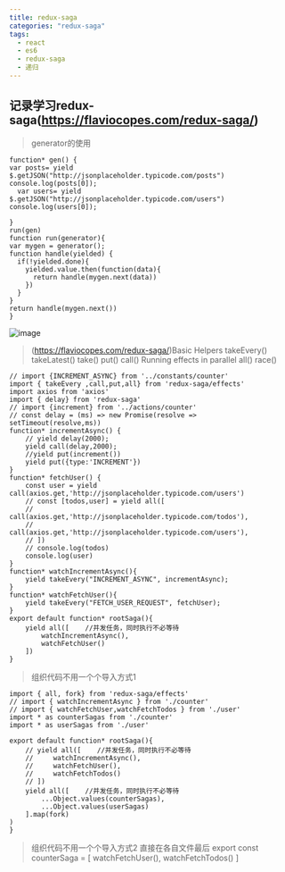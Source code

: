 ```yaml
---
title: redux-saga
categories: "redux-saga"
tags:
  - react
  - es6
  - redux-saga
  - 递归
---
```

## 记录学习redux-saga(https://flaviocopes.com/redux-saga/)
> generator的使用
```
function* gen() {
var posts= yield $.getJSON("http://jsonplaceholder.typicode.com/posts")
console.log(posts[0]);
  var users= yield $.getJSON("http://jsonplaceholder.typicode.com/users")
console.log(users[0]);

}
run(gen)
function run(generator){
var mygen = generator();
function handle(yielded) {
  if(!yielded.done){
    yielded.value.then(function(data){
      return handle(mygen.next(data))
    })
  }
}
return handle(mygen.next())
}
```
![image](/img/1541078113.jpg)

> (https://flaviocopes.com/redux-saga/)Basic Helpers
takeEvery()
takeLatest()
take()
put()
call()
Running effects in parallel
all()
race()

```
// import {INCREMENT_ASYNC} from '../constants/counter'
import { takeEvery ,call,put,all} from 'redux-saga/effects'
import axios from 'axios'
import { delay} from 'redux-saga'
// import {increment} from '../actions/counter'
// const delay = (ms) => new Promise(resolve => setTimeout(resolve,ms))
function* incrementAsync() {
    // yield delay(2000);
    yield call(delay,2000);
    //yield put(increment())
    yield put({type:'INCREMENT'})
}
function* fetchUser() {
    const user = yield call(axios.get,'http://jsonplaceholder.typicode.com/users')
    // const [todos,user] = yield all([
    //     call(axios.get,'http://jsonplaceholder.typicode.com/todos'),
    //     call(axios.get,'http://jsonplaceholder.typicode.com/users'),
    // ])
    // console.log(todos)
    console.log(user)
}
function* watchIncrementAsync(){
    yield takeEvery("INCREMENT_ASYNC", incrementAsync);
}
function* watchFetchUser(){
    yield takeEvery("FETCH_USER_REQUEST", fetchUser);
}
export default function* rootSaga(){
    yield all([    //并发任务，同时执行不必等待
        watchIncrementAsync(),
        watchFetchUser()
    ])
}
```

> 组织代码不用一个个导入方式1
```
import { all, fork} from 'redux-saga/effects'
// import { watchIncrementAsync } from './counter'
// import { watchFetchUser,watchFetchTodos } from './user'
import * as counterSagas from './counter'
import * as userSagas from './user'

export default function* rootSaga(){
    // yield all([    //并发任务，同时执行不必等待
    //     watchIncrementAsync(),
    //     watchFetchUser(),
    //     watchFetchTodos()
    // ])
    yield all([    //并发任务，同时执行不必等待
        ...Object.values(counterSagas),
        ...Object.values(userSagas)
    ].map(fork)
)
}
```
> 组织代码不用一个个导入方式2
直接在各自文件最后
export const counterSaga = [
watchFetchUser(),
watchFetchTodos()
]
